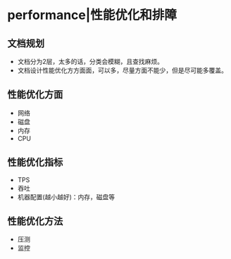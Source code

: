 # performance|性能优化和排障


## 文档规划

* 文档分为2层，太多的话，分类会模糊，且查找麻烦。
* 文档设计性能优化方方面面，可以多，尽量方面不能少，但是尽可能多覆盖。


## 性能优化方面

* 网络
* 磁盘
* 内存
* CPU

## 性能优化指标

* TPS
* 吞吐
* 机器配置(越小越好)：内存，磁盘等

## 性能优化方法

* 压测
* 监控